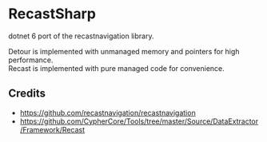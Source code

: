 # RecastSharp

dotnet 6 port of the recastnavigation library.

Detour is implemented with unmanaged memory and pointers for high performance.  
Recast is implemented with pure managed code for convenience.

## Credits

- https://github.com/recastnavigation/recastnavigation
- https://github.com/CypherCore/Tools/tree/master/Source/DataExtractor/Framework/Recast